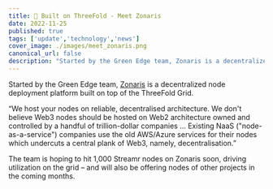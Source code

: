 ```yaml
---
title: 🤝 Built on ThreeFold - Meet Zonaris
date: 2022-11-25
published: true
tags: ['update','technology','news']
cover_image: ./images/meet_zonaris.png
canonical_url: false
description: "Started by the Green Edge team, Zonaris is a decentralized node deployment platform built on top of the ThreeFold Grid."
---
```


Started by the Green Edge team, [Zonaris](https://www.zonaris.io/) is a decentralized node deployment platform built on top of the ThreeFold Grid.

“We host your nodes on reliable, decentralised architecture. We don't believe Web3 nodes should be hosted on Web2 architecture owned and controlled by a handful of trillion-dollar companies … Existing NaaS ("node-as-a-service") companies use the old AWS/Azure services for their nodes which undercuts a central plank of Web3, namely, decentralisation.”

The team is hoping to hit 1,000 Streamr nodes on Zonaris soon, driving utilization on the grid – and will also be offering nodes of other projects in the coming months.
